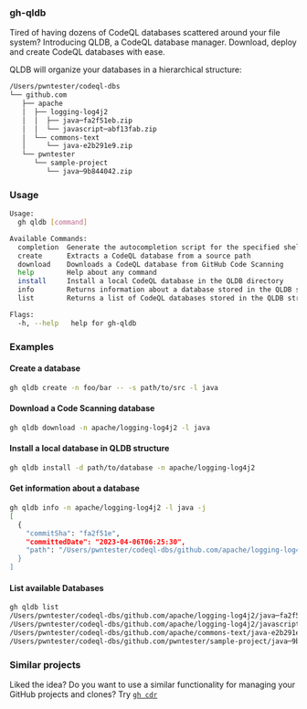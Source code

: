 
### gh-qldb

Tired of having dozens of CodeQL databases scattered around your file system? Introducing QLDB, a CodeQL database manager. Download, deploy and create CodeQL databases with ease.

QLDB will organize your databases in a hierarchical structure:

```bash
/Users/pwntester/codeql-dbs
└── github.com
   ├── apache
   │  ├── logging-log4j2
   │  │  ├── java─fa2f51eb.zip
   │  │  └── javascript─abf13fab.zip
   │  └── commons-text
   │     └── java-e2b291e9.zip
   └── pwntester
      └── sample-project
         └── java─9b844042.zip
```

### Usage

```bash
Usage:
  gh qldb [command]

Available Commands:
  completion  Generate the autocompletion script for the specified shell
  create      Extracts a CodeQL database from a source path
  download    Downloads a CodeQL database from GitHub Code Scanning
  help        Help about any command
  install     Install a local CodeQL database in the QLDB directory
  info        Returns information about a database stored in the QLDB structure
  list        Returns a list of CodeQL databases stored in the QLDB structure

Flags:
  -h, --help   help for gh-qldb
```

### Examples

#### Create a database

```bash
gh qldb create -n foo/bar -- -s path/to/src -l java
```

#### Download a Code Scanning database

```bash
gh qldb download -n apache/logging-log4j2 -l java
```

#### Install a local database in QLDB structure

```bash
gh qldb install -d path/to/database -n apache/logging-log4j2
```

#### Get information about a database

```bash
gh qldb info -n apache/logging-log4j2 -l java -j
[
  {
    "commitSha": "fa2f51e",
    "committedDate": "2023-04-06T06:25:30",
    "path": "/Users/pwntester/codeql-dbs/github.com/apache/logging-log4j2/java/9b84404246d516a11091e74ef4cdcf7dfcc63fa4.zip
  }
]
```

#### List available Databases

```bash
gh qldb list
/Users/pwntester/codeql-dbs/github.com/apache/logging-log4j2/java─fa2f51eb.zip
/Users/pwntester/codeql-dbs/github.com/apache/logging-log4j2/javascript─abf13fab.zip
/Users/pwntester/codeql-dbs/github.com/apache/commons-text/java-e2b291e9.zip
/Users/pwntester/codeql-dbs/github.com/pwntester/sample-project/java─9b844042.zip
```

### Similar projects

Liked the idea? Do you want to use a similar functionality for managing your GitHub projects and clones? Try [`gh cdr`](https://github.com/pwntester/gh-cdr)
